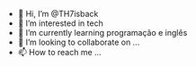 - 👋 Hi, I’m @TH7isback
- 👀 I’m interested in tech
- 🌱 I’m currently learning programação e  inglês 
- 💞️ I’m looking to collaborate on ...
- 📫 How to reach me ...

<!---
TH7isback/TH7isback is a ✨ special ✨ repository because its `README.md` (this file) appears on your GitHub profile.
You can click the Preview link to take a look at your changes.
--->
